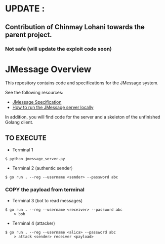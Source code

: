 # UPDATE :

## Contribution of Chinmay Lohani towards the parent project.

### Not safe (will update the exploit code soon)

# JMessage Overview

This repository contains code and specifications for the JMessage system.

See the following resources:

- [JMessage Specification](specification.md)
- [How to run the JMessage server locally](running_server.md)

In addition, you will find code for the server and a skeleton of the unfinished Golang client.

## TO EXECUTE

- Terminal 1

```
$ python jmessage_server.py
```

- Terminal 2 (authentic sender)

```
$ go run . --reg --username <sender> --password abc
```

### COPY the payload from terminal

- Terminal 3 (bot to read messages)

```
$ go run . --reg --username <receiver> --password abc
    > bob
```

- Terminal 4 (attacker)

```
$ go run . --reg --username <alica> --password abc
    > attack <sender> receiver <payload>
```
